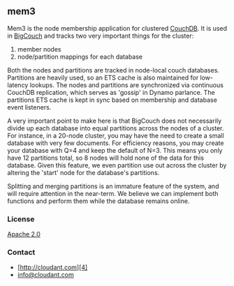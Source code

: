 ## mem3

Mem3 is the node membership application for clustered [CouchDB][1].  It is used in [BigCouch][2] and tracks two very important things for the cluster:

 1. member nodes
 2. node/partition mappings for each database

Both the nodes and partitions are tracked in node-local couch databases.  Partitions are heavily used, so an ETS cache is also maintained for low-latency lookups.  The nodes and partitions are synchronized via continuous CouchDB replication, which serves as 'gossip' in Dynamo parlance.  The partitions ETS cache is kept in sync based on membership and database event listeners.

A very important point to make here is that BigCouch does not necessarily divide up each database into equal partitions across the nodes of a cluster.  For instance, in a 20-node cluster, you may have the need to create a small database with very few documents.  For efficiency reasons, you may create your database with Q=4 and keep the default of N=3.  This means you only have 12 partitions total, so 8 nodes will hold none of the data for this database.  Given this feature, we even partition use out across the cluster by altering the 'start' node for the database's partitions.

Splitting and merging partitions is an immature feature of the system, and will require attention in the near-term.  We believe we can implement both functions and perform them while the database remains online.

### License
[Apache 2.0][3]

### Contact
 * [http://cloudant.com][4]
 * [info@cloudant.com][5]

[1]: http://couchdb.apache.org
[2]: http://github.com/cloudant/bigcouch
[3]: http://www.apache.org/licenses/LICENSE-2.0.html
[4]: http://cloudant.com
[5]: mailto:info@cloudant.com
